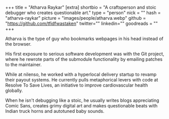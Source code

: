 +++
title = "Atharva Raykar"
[extra]
shortbio = "A craftsperson and stoic debugger who creates questionable art."
type = "person"
nick = ""
hash = "atharva-raykar"
picture = "images/people/atharva.webp"
github = "https://github.com/tfidfwastaken"
twitter=""
linkedin=""
goodreads = ""
+++

<p class="text-black text-base leading-normal  md:text-xl lg:text-xl md:leading-snug font-light pb-4 md:pb-7">
  Atharva is the type of guy who bookmarks webpages in his head instead of the browser.
</p>
  <p class="text-black text-base leading-normal  md:text-xl lg:text-xl md:leading-snug font-light pb-4 md:pb-7">
  His first exposure to serious software development was with the Git project, where he rewrote parts of the submodule functionality by emailing patches to the maintainer.

  While at nilenso, he worked with a hyperlocal delivery startup to revamp their payout systems. He currently pulls metaphorical levers with code at Resolve To Save Lives, an initiative to improve cardiovascular health globally.
  </p>
  <p class="text-black text-base leading-normal  md:text-xl lg:text-xl md:leading-snug font-light pb-4 md:pb-7">
  When he isn't debugging like a stoic, he usually writes blogs appreciating Comic Sans, creates grimy digital art and makes questionable beats with Indian truck horns and autotuned baby sounds.
  </p>

